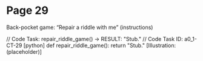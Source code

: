 # Page 29

Back-pocket game: “Repair a riddle with me” (instructions)

// Code Task: repair_riddle_game() → RESULT: "Stub."
// Code Task ID: a0_1-CT-29
[python]
def repair_riddle_game():
    return "Stub."
[Illustration: (placeholder)]
